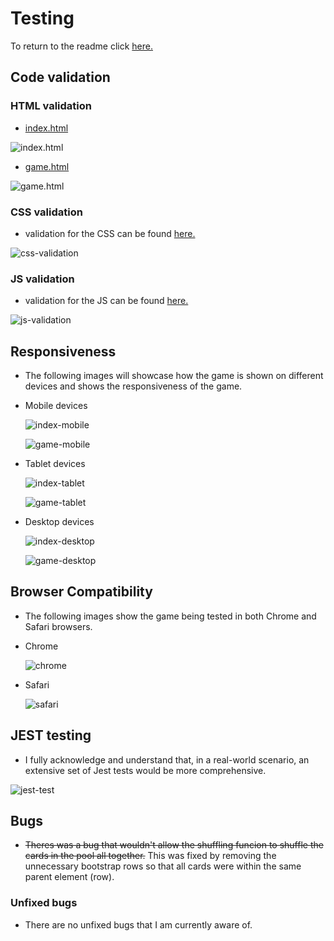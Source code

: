 # Testing

To return to the readme click [here.](README.md)

## Code validation

### HTML validation

- [index.html](https://validator.w3.org/nu/?doc=https%3A%2F%2Fjoshfreeman00.github.io%2FMatchTheDoggo%2Findex.html)

![index.html](docs/testing/index-html-val.png)

- [game.html](https://validator.w3.org/nu/?doc=https%3A%2F%2Fjoshfreeman00.github.io%2FMatchTheDoggo%2Fgame.html)

![game.html](docs/testing/game-html-val.png)

### CSS validation

- validation for the CSS can be found [here.](https://jigsaw.w3.org/css-validator/validator)

![css-validation](docs/testing/css-validation.png)

### JS validation

- validation for the JS can be found [here.](*)

![js-validation](docs/testing/js-validation.png)

## Responsiveness

* The following images will showcase how the game is shown on different devices and shows the responsiveness of the game.

- Mobile devices

    ![index-mobile](docs/testing/index-mobile.png)

    ![game-mobile](docs/testing/game-mobile.png)

- Tablet devices

    ![index-tablet](docs/testing/index-tablet.png)

    ![game-tablet](docs/testing/game-tablet.png)

- Desktop devices

    ![index-desktop](docs/testing/index-desktop.png)

    ![game-desktop](docs/testing/game-desktop.png)

## Browser Compatibility

* The following images show the game being tested in both Chrome and Safari browsers.

- Chrome

    ![chrome](docs/testing/chrome-test.png)

- Safari

    ![safari](docs/testing/safari-test.png)

## JEST testing

- I fully acknowledge and understand that, in a real-world scenario, an extensive set of Jest tests would be more comprehensive.

![jest-test](*)

## Bugs

* ~~Theres was a bug that wouldn't allow the shuffling funcion to shuffle the cards in the pool all together.~~ This was fixed by removing the unnecessary bootstrap rows so that all cards were within the same parent element (row).

### Unfixed bugs

* There are no unfixed bugs that I am currently aware of.